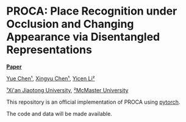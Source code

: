 # PROCA: Place Recognition under Occlusion and Changing Appearance via Disentangled Representations 

**[Paper](https://arxiv.org/pdf/2211.11439.pdf)**

[Yue Chen¹](https://fanegg.github.io/), 
[Xingyu Chen¹](https://rover-xingyu.github.io/),
[Yicen Li²](https://github.com/YicenJoJo)

[¹Xi'an Jiaotong University](http://en.xjtu.edu.cn/),
[²McMaster University](https://www.mcmaster.ca/)

This repository is an official implementation of PROCA using [pytorch](https://pytorch.org/). 

The code and data will be made available.
